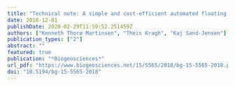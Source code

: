 ```yaml
---
title: "Technical note: A simple and cost-efficient automated floating chamber for continuous measurements of carbon dioxide gas flux on lakes"
date: 2018-12-01
publishDate: 2020-02-29T11:59:52.251459Z
authors: ["Kenneth Thorø Martinsen", "Theis Kragh", "Kaj Sand-Jensen"]
publication_types: ["2"]
abstract: ""
featured: true
publication: "*Biogeosciences*"
url_pdf: "https://www.biogeosciences.net/15/5565/2018/bg-15-5565-2018.pdf"
doi: "10.5194/bg-15-5565-2018"
---
```


